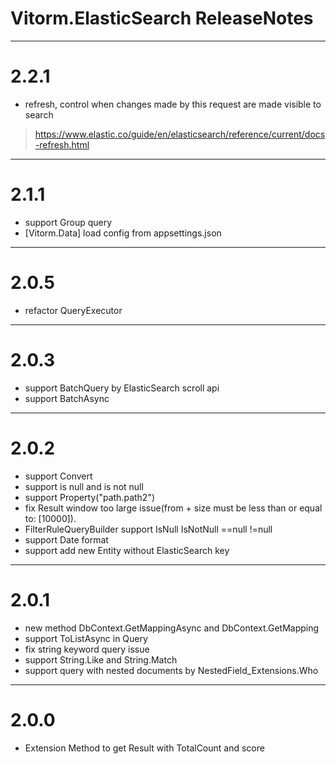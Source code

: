﻿# Vitorm.ElasticSearch ReleaseNotes


-----------------------
# 2.2.1
- refresh, control when changes made by this request are made visible to search
> https://www.elastic.co/guide/en/elasticsearch/reference/current/docs-refresh.html


-----------------------
# 2.1.1
- support Group query
- [Vitorm.Data] load config from appsettings.json


-----------------------
# 2.0.5
- refactor QueryExecutor

-----------------------
# 2.0.3
- support BatchQuery by ElasticSearch scroll api
- support BatchAsync

-----------------------
# 2.0.2
- support Convert
- support is null and is not null
- support Property<T>("path.path2")
- fix Result window too large issue(from + size must be less than or equal to: [10000]).
- FilterRuleQueryBuilder support IsNull IsNotNull ==null !=null
- support Date format
- support add new Entity without ElasticSearch  key


-----------------------
# 2.0.1

- new method DbContext.GetMappingAsync and DbContext.GetMapping
- support ToListAsync in Query
- fix string keyword query issue
- support String.Like and String.Match
- support query with nested documents by NestedField_Extensions.Who


-----------------------
# 2.0.0

 - Extension Method to get Result with TotalCount and score


